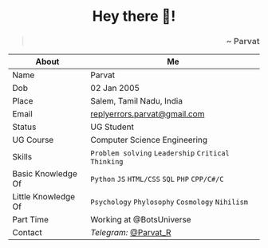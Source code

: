 <h1 align=center> Hey there 👋!</h1>
<h3 align=right><blockquote>~ Parvat</blockquote></h3>

<div align=center>


|About | Me |
|--|--|
|Name| Parvat|
|Dob| 02 Jan 2005 |
|Place| Salem, Tamil Nadu, India|
|Email| [replyerrors.parvat@gmail.com](mailto:replyerrors.parvat@gmail.com)|
|Status| UG Student |
|UG Course| Computer Science Engineering |
|Skills| `Problem solving`  `Leadership`  `Critical Thinking` |
|Basic Knowledge Of| `Python` `JS` `HTML/CSS` `SQL` `PHP` `CPP/C#/C` |
|Little Knowledge Of| `Psychology` `Phylosophy` `Cosmology` `Nihilism` |
|Part Time | Working at @BotsUniverse|
|Contact | _Telegram:_ [@Parvat_R](https://telegram.me/Parvat_R) |


</div>
